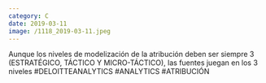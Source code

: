 ```yaml
--- 
category: C 
date: 2019-03-11 
image: /1118_2019-03-11.jpeg 
--- 
```


Aunque los niveles de modelización de la atribución deben ser siempre 3 (ESTRATÉGICO, TÁCTICO Y MICRO-TÁCTICO), las fuentes juegan en los 3 niveles #DELOITTEANALYTICS #ANALYTICS #ATRIBUCIÓN